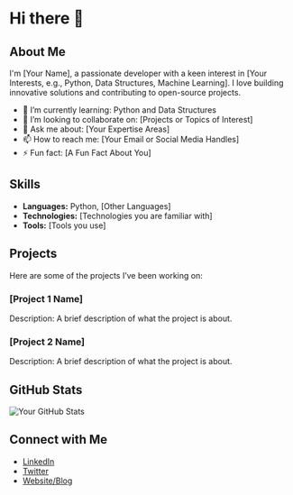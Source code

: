 # Hi there 👋

## About Me
I'm [Your Name], a passionate developer with a keen interest in [Your Interests, e.g., Python, Data Structures, Machine Learning]. I love building innovative solutions and contributing to open-source projects.

- 🌱 I’m currently learning: Python and Data Structures
- 👯 I’m looking to collaborate on: [Projects or Topics of Interest]
- 💬 Ask me about: [Your Expertise Areas]
- 📫 How to reach me: [Your Email or Social Media Handles]
- ⚡ Fun fact: [A Fun Fact About You]

## Skills
- **Languages:** Python, [Other Languages]
- **Technologies:** [Technologies you are familiar with]
- **Tools:** [Tools you use]

## Projects
Here are some of the projects I’ve been working on:

### [Project 1 Name]
Description: A brief description of what the project is about.

### [Project 2 Name]
Description: A brief description of what the project is about.

## GitHub Stats
![Your GitHub Stats](https://github-readme-stats.vercel.app/api?username=yourusername&show_icons=true&theme=radical)

## Connect with Me
- [LinkedIn](https://www.linkedin.com/in/yourusername/)
- [Twitter](https://twitter.com/yourusername)
- [Website/Blog](https://yourwebsite.com)
